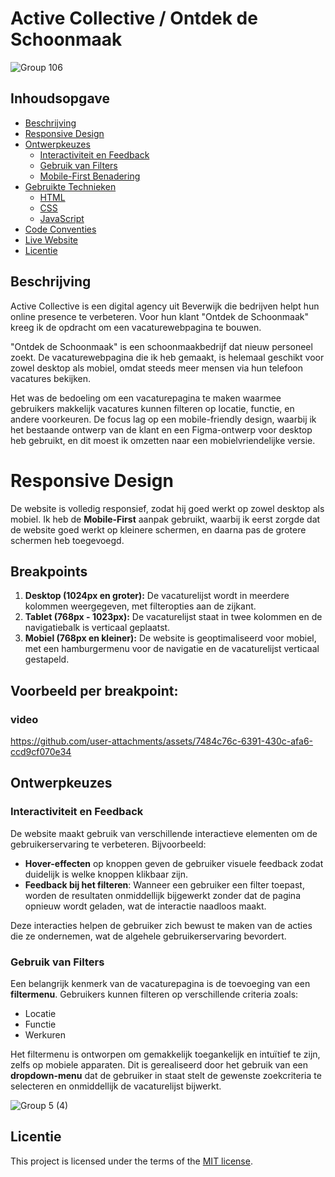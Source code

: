 # Active Collective / Ontdek de Schoonmaak

![Group 106](https://github.com/user-attachments/assets/3ba6b2c3-9db9-4243-b7f2-ace4520c22f4)




## Inhoudsopgave
- [Beschrijving](#beschrijving)
- [Responsive Design](#responsive-design)
- [Ontwerpkeuzes](#ontwerpkeuzes)
  - [Interactiviteit en Feedback](#interactiviteit-en-feedback)
  - [Gebruik van Filters](#gebruik-van-filters)
  - [Mobile-First Benadering](#mobile-first-benadering)
- [Gebruikte Technieken](#gebruikte-technieken)
  - [HTML](#html)
  - [CSS](#css)
  - [JavaScript](#javascript)
- [Code Conventies](#code-conventies)
- [Live Website](#live-website)
- [Licentie](#licentie)



## Beschrijving

Active Collective is een digital agency uit Beverwijk die bedrijven helpt hun online presence te verbeteren. Voor hun klant "Ontdek de Schoonmaak" kreeg ik de opdracht om een vacaturewebpagina te bouwen.

"Ontdek de Schoonmaak" is een schoonmaakbedrijf dat nieuw personeel zoekt. De vacaturewebpagina die ik heb gemaakt, is helemaal geschikt voor zowel desktop als mobiel, omdat steeds meer mensen via hun telefoon vacatures bekijken.

Het was de bedoeling om een vacaturepagina te maken waarmee gebruikers makkelijk vacatures kunnen filteren op locatie, functie, en andere voorkeuren. De focus lag op een mobile-friendly design, waarbij ik het bestaande ontwerp van de klant en een Figma-ontwerp voor desktop heb gebruikt, en dit moest ik omzetten naar een mobielvriendelijke versie.

# Responsive Design

De website is volledig responsief, zodat hij goed werkt op zowel desktop als mobiel. Ik heb de **Mobile-First** aanpak gebruikt, waarbij ik eerst zorgde dat de website goed werkt op kleinere schermen, en daarna pas de grotere schermen heb toegevoegd.

## Breakpoints

1. **Desktop (1024px en groter):** De vacaturelijst wordt in meerdere kolommen weergegeven, met filteropties aan de zijkant.
2. **Tablet (768px - 1023px):** De vacaturelijst staat in twee kolommen en de navigatiebalk is verticaal geplaatst.
3. **Mobiel (768px en kleiner):** De website is geoptimaliseerd voor mobiel, met een hamburgermenu voor de navigatie en de vacaturelijst verticaal gestapeld.

## Voorbeeld per breakpoint:

### video 

https://github.com/user-attachments/assets/7484c76c-6391-430c-afa6-ccd9cf070e34


## Ontwerpkeuzes

### Interactiviteit en Feedback

De website maakt gebruik van verschillende interactieve elementen om de gebruikerservaring te verbeteren. Bijvoorbeeld:

- **Hover-effecten** op knoppen geven de gebruiker visuele feedback zodat duidelijk is welke knoppen klikbaar zijn.
- **Feedback bij het filteren**: Wanneer een gebruiker een filter toepast, worden de resultaten onmiddellijk bijgewerkt zonder dat de pagina opnieuw wordt geladen, wat de interactie naadloos maakt.
  
Deze interacties helpen de gebruiker zich bewust te maken van de acties die ze ondernemen, wat de algehele gebruikerservaring bevordert.

### Gebruik van Filters

Een belangrijk kenmerk van de vacaturepagina is de toevoeging van een **filtermenu**. Gebruikers kunnen filteren op verschillende criteria zoals:

- Locatie
- Functie
- Werkuren

Het filtermenu is ontworpen om gemakkelijk toegankelijk en intuïtief te zijn, zelfs op mobiele apparaten. Dit is gerealiseerd door het gebruik van een **dropdown-menu** dat de gebruiker in staat stelt de gewenste zoekcriteria te selecteren en onmiddellijk de vacaturelijst bijwerkt.

![Group 5 (4)](https://github.com/user-attachments/assets/a35ed6e1-2909-468f-8804-35c170c9024e)




## Licentie

This project is licensed under the terms of the [MIT license](./LICENSE).


